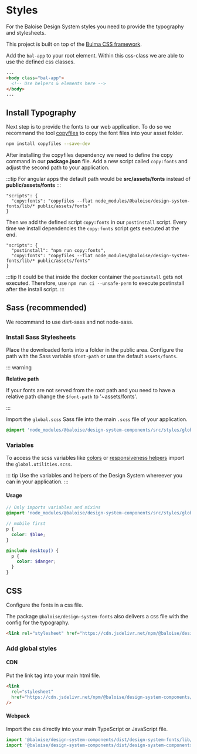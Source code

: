# Styles

For the Baloise Design System styles you need to provide the typography and stylesheets.

This project is built on top of the [Bulma CSS framework](https://bulma.io/).

Add the `bal-app` to your root element. Within this css-class we are able to use the defined css classes.

```html
...
<body class="bal-app">
  <!-- Use helpers & elements here -->
</body>
...
```

## Install Typography

Next step is to provide the fonts to our web application. To do so we recommand the tool [copyfiles](https://www.npmjs.com/package/copyfiles) to copy the font files into your asset folder.

```bash
npm install copyfiles --save-dev
```

After installing the copyfiles dependency we need to define the copy command in our **package.json** file. Add a new script called `copy:fonts` and adjust the second path to your application.

:::tip
For angular apps the default path would be **src/assets/fonts** instead of **public/assets/fonts**
:::

```json{2}
"scripts": {
  "copy:fonts": "copyfiles --flat node_modules/@baloise/design-system-fonts/lib/* public/assets/fonts"
}
```

Then we add the defined script `copy:fonts` in our `postinstall` script. Every time we install dependencies the `copy:fonts` script gets executed at the end.

```json{2}
"scripts": {
  "postinstall": "npm run copy:fonts",
  "copy:fonts": "copyfiles --flat node_modules/@baloise/design-system-fonts/lib/* public/assets/fonts"
}
```

:::tip
It could be that inside the docker container the `postinstall` gets not executed. Therefore, use `npm run ci --unsafe-perm` to execute postinstall after the install script.
:::

## Sass (recommended)

We recommand to use dart-sass and not node-sass.

### Install Sass Stylesheets

Place the downloaded fonts into a folder in the public area. Configure the path with the Sass variable `$font-path` or use the default `assets/fonts`.

::: warning

**Relative path**

If your fonts are not served from the root path and you need to have a relative path change the `$font-path` to '~assets/fonts'.

:::

Import the `global.scss` Sass file into the main `.scss` file of your application.

```scss
@import 'node_modules/@baloise/design-system-components/src/styles/global.scss';
```

### Variables

To access the scss variables like [colors](/guide/styles/colors.html) or [responsiveness helpers](/guide/styles/responsiveness.html) import the `global.utilities.scss`.

::: tip
Use the variables and helpers of the Design System whereever you can in your application.
:::

#### Usage

```scss
// Only imports variables and mixins
@import 'node_modules/@baloise/design-system-components/src/styles/global.utilities.scss';

// mobile first
p {
  color: $blue;
}

@include desktop() {
  p {
    color: $danger;
  }
}
```

## CSS

Configure the fonts in a css file.

The package `@baloise/design-system-fonts` also delivers a css file with the config for the typography.

```html
<link rel="stylesheet" href="https://cdn.jsdelivr.net/npm/@baloise/design-system-fonts/lib/fonts.css" />
```

### Add global styles

#### CDN

Put the link tag into your main html file.

```html
<link
  rel="stylesheet"
  href="https://cdn.jsdelivr.net/npm/@baloise/design-system-components/dist/design-system-components/design-system-components.css"
/>
```

#### Webpack

Import the css directly into your main TypeScript or JavaScript file.

```typescript
import '@baloise/design-system-components/dist/design-system-fonts/lib/fonts.css'
import '@baloise/design-system-components/dist/design-system-components/design-system-components.css'
```
